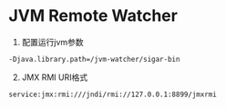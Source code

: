 # JVM Remote Watcher
1. 配置运行jvm参数
```
-Djava.library.path=/jvm-watcher/sigar-bin
```
2. JMX RMI URI格式
```
service:jmx:rmi:///jndi/rmi://127.0.0.1:8899/jmxrmi
```
